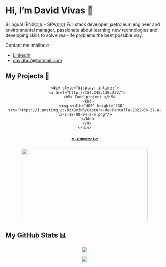 
# Hi, I’m David Vivas 👋  
  
Bilingual (ENG🇬🇧 - SPA🇪🇸) Full stack developer, petroleum engineer and environmental manager, passionate about learning new technologies and developing skills to solve real-life problems the best possible way.
  
<div style="display: inline;">
  <span>Contact me :mailbox: : </span>

  - [LinkedIn](https://www.linkedin.com/in/christiandavidvivas7/)
  - davidbu7@hotmail.com
</div>
  
</div>

## My Projects :construction_worker:

<div align=center> 
  
 
    <div style="display: inline;">
      <a href="http://157.245.138.252/">
        <h5> Food project </h5>
        <kbd> 
          <img width="400" height="230" src="https://i.postimg.cc/DzX9y3w5/Captura-de-Pantalla-2021-06-27-a-la-s-12-08-04-a-m.png"/>
        </kbd> 
      </a>
    </div>
  

  <kbd> 
    <div style="display: inline;">
      <a href="http://143.244.150.246/">
        <h5> e-commerce </h5>
        <kbd> 
          <img width="400" height="230" src="https://live.staticflickr.com/65535/51294607224_1ffebff2c8_h.jpg"/>
        </kbd> 
      </a>
   </div>
 </kbd> 
  
</div>
  
## My GitHub Stats 📊
 
<div align=center>  
  <a href="https://github.com/Davidohiv7/convoychat">
    <img align="center" src="https://github-readme-stats.vercel.app/api/top-langs/?username=Davidohiv7" />
  </a>
</div>

<div> <p></p> </div>

<div align=center>  
  <a href="https://github.com/Davidohiv7/github-readme-stats">
    <img align="center" src="https://github-readme-stats.vercel.app/api?username=Davidohiv7&count_private=true&show_icons=true" />
  </a>
</div>
  

